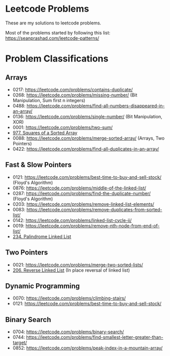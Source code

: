 # Leetcode Problems

These are my solutions to leetcode problems.

Most of the problems started by following this list:  
https://seanprashad.com/leetcode-patterns/

# Problem Classifications

## Arrays

- 0217: https://leetcode.com/problems/contains-duplicate/
- 0268: https://leetcode.com/problems/missing-number/ (Bit Manipulation, Sum first n integers)
- 0488: https://leetcode.com/problems/find-all-numbers-disappeared-in-an-array/
- 0136: https://leetcode.com/problems/single-number/ (Bit Manipulation, XOR)
- 0001: https://leetcode.com/problems/two-sum/
- [977. Squares of a Sorted Array](https://leetcode.com/problems/squares-of-a-sorted-array/)
- 0088: https://leetcode.com/problems/merge-sorted-array/ (Arrays, Two Pointers)
- 0422: https://leetcode.com/problems/find-all-duplicates-in-an-array/


## Fast & Slow Pointers

- 0121: https://leetcode.com/problems/best-time-to-buy-and-sell-stock/ (Floyd's Algorithm)
- 0876: https://leetcode.com/problems/middle-of-the-linked-list/
- 0287: https://leetcode.com/problems/find-the-duplicate-number/ (Floyd's Algorithm)
- 0203: https://leetcode.com/problems/remove-linked-list-elements/
- 0083: https://leetcode.com/problems/remove-duplicates-from-sorted-list/
- 0142: https://leetcode.com/problems/linked-list-cycle-ii/
- 0019: https://leetcode.com/problems/remove-nth-node-from-end-of-list/
- [234. Palindrome Linked List](https://leetcode.com/problems/palindrome-linked-list/)

## Two Pointers

- 0021: https://leetcode.com/problems/merge-two-sorted-lists/
- [206. Reverse Linked List](https://leetcode.com/problems/reverse-linked-list/)  (In place reversal of linked list)


## Dynamic Programming

- 0070: https://leetcode.com/problems/climbing-stairs/
- 0121: https://leetcode.com/problems/best-time-to-buy-and-sell-stock/


## Binary Search

- 0704: https://leetcode.com/problems/binary-search/
- 0744: https://leetcode.com/problems/find-smallest-letter-greater-than-target/
- 0852: https://leetcode.com/problems/peak-index-in-a-mountain-array/

